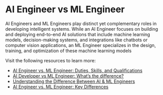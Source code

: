 # AI Engineer vs ML Engineer

AI Engineers and ML Engineers play distinct yet complementary roles in developing intelligent systems. While an AI Engineer focuses on building and deploying end-to-end AI solutions that include machine learning models, decision-making systems, and integrations like chatbots or computer vision applications, an ML Engineer specializes in the design, training, and optimization of these machine learning models

Visit the following resources to learn more:

- [AI Engineer vs. ML Engineer: Duties, Skills, and Qualifications](https://www.upwork.com/resources/ai-engineer-vs-ml-engineer)
- [AI Developer vs ML Engineer: What’s the difference?](https://www.youtube.com/watch?v=yU87V2-XisA)
- [Understanding the Difference Between AI & ML Engineers](https://fabricstaffing.com/understanding-the-difference-between-ai-ml-engineers/)
- [AI Engineer vs. ML Engineer: Key Differences](https://michael-lyamm.medium.com/ai-engineer-vs-ml-engineer-key-differences-c4d5c9838361)

